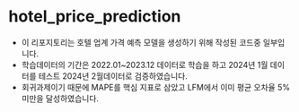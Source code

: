 # hotel_price_prediction
* 이 리포지토리는 호텔 업계 가격 예측 모델을 생성하기 위해 작성된 코드중 일부입니다.
* 학습데이터의 기간은 2022.01~2023.12 데이터로 학습을 하고 2024년 1월 데이터를 테스트 2024년 2월데이터로 검증하였습니다.
* 회귀과제이기 때문에 MAPE를 핵심 지표로 삼았고  LFM에서 이미 평균 오차율 5%미만을 달성하였습니다.

